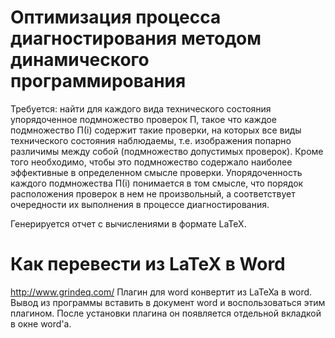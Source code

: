 # Оптимизация процесса диагностирования методом динамического программирования

Требуется: 
найти для каждого вида технического состояния упорядоченное подмножество проверок 
Π,
такое что каждое подмножество Π(i)  содержит такие проверки, на которых все виды технического состояния наблюдаемы, т.е. изображения попарно различимы между собой (подмножество допустимых проверок).
Кроме того необходимо, чтобы это подмножество содержало наиболее эффективные в определенном смысле проверки.
Упорядоченность каждого подмножества Π(i) понимается в том смысле, что порядок расположения проверок в нем не произвольный, а соответствует очередности их выполнения в процессе диагностирования. 

Генерируется отчет с вычислениями в формате LaTeX. 

# Как перевести из LaTeX в Word
http://www.grindeq.com/
Плагин для word конвертит из LaTeXa в word.
Вывод из программы вставить в документ word и воспользоваться этим плагином.
После установки плагина он появляется отдельной вкладкой в окне word'a.
